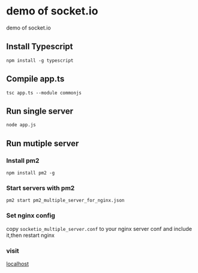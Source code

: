 # demo of socket.io
demo of socket.io

## Install Typescript
`npm install -g typescript`

## Compile app.ts
`tsc app.ts --module commonjs`

## Run single server
`node app.js`

## Run mutiple server

### Install pm2
`npm install pm2 -g`

### Start servers with pm2
`pm2 start pm2_multiple_server_for_nginx.json`

### Set nginx config
copy `socketio_multiple_server.conf` to your nginx server conf and include it,then restart nginx

### visit
[localhost](http://localhost)
